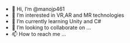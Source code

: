 - 👋 Hi, I’m @manojp461
- 👀 I’m interested in VR,AR and MR technologies
- 🌱 I’m currently learning Unity and C#
- 💞️ I’m looking to collaborate on ...
- 📫 How to reach me ...

<!---
manojp461/manojp461 is a ✨ special ✨ repository because its `README.md` (this file) appears on your GitHub profile.
You can click the Preview link to take a look at your changes.
--->
